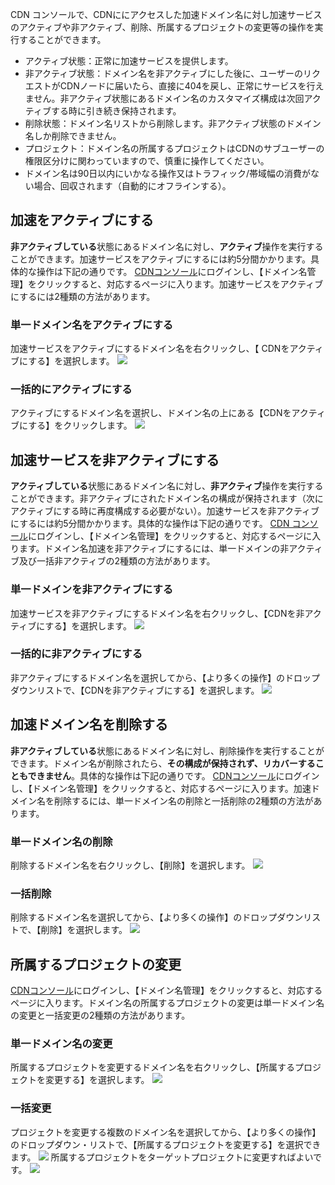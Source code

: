  CDN コンソールで、CDNににアクセスした加速ドメイン名に対し加速サービスのアクティブや非アクティブ、削除、所属するプロジェクトの変更等の操作を実行することができます。
- アクティブ状態：正常に加速サービスを提供します。
- 非アクティブ状態：ドメイン名を非アクティブにした後に、ユーザーのリクエストがCDNノードに届いたら、直接に404を戻し、正常にサービスを行えません。非アクティブ状態にあるドメイン名のカスタマイズ構成は次回アクティブする時に引き続き保持されます。
- 削除状態：ドメイン名リストから削除します。非アクティブ状態のドメイン名しか削除できません。
- プロジェクト：ドメイン名の所属するプロジェクトはCDNのサブユーザーの権限区分けに関わっていますので、慎重に操作してください。
- ドメイン名は90日以内にいかなる操作又はトラフィック/帯域幅の消費がない場合、回収されます（自動的にオフラインする）。

## 加速をアクティブにする
**非アクティブしている**状態にあるドメイン名に対し、**アクティブ**操作を実行することができます。加速サービスをアクティブにするには約5分間かかります。具体的な操作は下記の通りです。
 [CDNコンソール](https://console.cloud.tencent.com/cdn)にログインし、【ドメイン名管理】をクリックすると、対応するページに入ります。加速サービスをアクティブにするには2種類の方法があります。
### 単一ドメイン名をアクティブにする
加速サービスをアクティブにするドメイン名を右クリックし、【 CDNをアクティブにする】を選択します。
![](https://main.qcloudimg.com/raw/6d40d5b457f67a93672bf740cb932332.png)

### 一括的にアクティブにする
アクティブにするドメイン名を選択し、ドメイン名の上にある【CDNをアクティブにする】をクリックします。
![](https://main.qcloudimg.com/raw/df42098d7d31b608d09aaaa3a55fd25a.png)

## 加速サービスを非アクティブにする
**アクティブしている**状態にあるドメイン名に対し、**非アクティブ**操作を実行することができます。非アクティブにされたドメイン名の構成が保持されます（次にアクティブにする時に再度構成する必要がない）。加速サービスを非アクティブにするには約5分間かかります。具体的な操作は下記の通りです。
 [CDN コンソール](https://console.cloud.tencent.com/cdn)にログインし、【ドメイン名管理】をクリックすると、対応するページに入ります。ドメイン名加速を非アクティブにするには、単一ドメインの非アクティブ及び一括非アクティブの2種類の方法があります。
### 単一ドメインを非アクティブにする
加速サービスを非アクティブにするドメイン名を右クリックし、【CDNを非アクティブにする】を選択します。
![](https://main.qcloudimg.com/raw/472f15afc0483dcfa698c3a9cdde3066.png)

### 一括的に非アクティブにする
非アクティブにするドメイン名を選択してから、【より多くの操作】のドロップダウンリストで、【CDNを非アクティブにする】を選択します。
![](https://main.qcloudimg.com/raw/5e397998811cc1e7bfb22d21663b2ce2.png)

## 加速ドメイン名を削除する
**非アクティブしている**状態にあるドメイン名に対し、削除操作を実行することができます。ドメイン名が削除されたら、**その構成が保持されず、リカバーすることもできません**。具体的な操作は下記の通りです。
 [CDNコンソール](https://console.cloud.tencent.com/cdn)にログインし、【ドメイン名管理】をクリックすると、対応するページに入ります。加速ドメイン名を削除するには、単一ドメイン名の削除と一括削除の2種類の方法があります。

### 単一ドメイン名の削除
削除するドメイン名を右クリックし、【削除】を選択します。
![](https://main.qcloudimg.com/raw/ce1e3fed32cf1d473c188bfd8e1e2d2d.png)

### 一括削除
削除するドメイン名を選択してから、【より多くの操作】のドロップダウンリストで、【削除】を選択します。
![](https://main.qcloudimg.com/raw/3abcd4a868b4803690b6c4cb01e11c0c.png)

## 所属するプロジェクトの変更
[CDNコンソール](https://console.cloud.tencent.com/cdn)にログインし、【ドメイン名管理】をクリックすると、対応するページに入ります。ドメイン名の所属するプロジェクトの変更は単一ドメイン名の変更と一括変更の2種類の方法があります。

### 単一ドメイン名の変更
所属するプロジェクトを変更するドメイン名を右クリックし、【所属するプロジェクトを変更する】を選択します。
![](https://main.qcloudimg.com/raw/0b2c043c567f4f197b59b8f24ee73ad9.png)

### 一括変更
プロジェクトを変更する複数のドメイン名を選択してから、【より多くの操作】のドロップダウン・リストで、【所属するプロジェクトを変更する】を選択できます。
![](https://main.qcloudimg.com/raw/32bd65f5cbd435bd4687ac09b3b1297d.png)
所属するプロジェクトをターゲットプロジェクトに変更すればよいです。
![](https://main.qcloudimg.com/raw/d0019607b105f2e1abc5c310d5def177.png)
